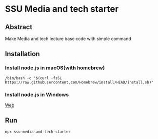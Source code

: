 # SSU Media and tech starter
## Abstract
Make Media and tech lecture base code with simple command

## Installation
### Install node.js in macOS(with homebrew)
```shell
/bin/bash -c "$(curl -fsSL https://raw.githubusercontent.com/Homebrew/install/HEAD/install.sh)"
```

### Install node.js in Windows
[Web](https://nodejs.org/)

## Run
```shell
npx ssu-media-and-tech-starter
```
